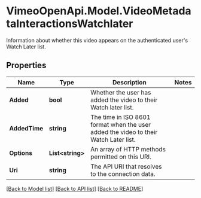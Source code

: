 # VimeoOpenApi.Model.VideoMetadataInteractionsWatchlater
Information about whether this video appears on the authenticated user's Watch Later list.
## Properties

Name | Type | Description | Notes
------------ | ------------- | ------------- | -------------
**Added** | **bool** | Whether the user has added the video to their Watch later list. | 
**AddedTime** | **string** | The time in ISO 8601 format when the user added the video to their Watch Later list. | 
**Options** | **List&lt;string&gt;** | An array of HTTP methods permitted on this URI. | 
**Uri** | **string** | The API URI that resolves to the connection data. | 

[[Back to Model list]](../README.md#documentation-for-models) [[Back to API list]](../README.md#documentation-for-api-endpoints) [[Back to README]](../README.md)


